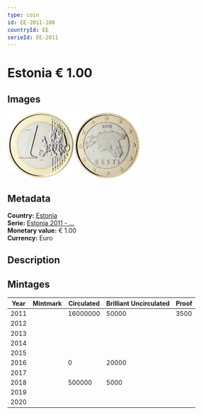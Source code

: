 ```yaml
---
type: coin
id: EE-2011-100
countryId: EE
serieId: EE-2011
---
```


# Estonia € 1.00

## Images

<img src="../../../Images/common-2007-100.png" height="150" alt="Front image"><img src="Images/estonia-2011-100.png" height="150" alt="Back image">

## Metadata

**Country:** [Estonia](../index.md)\
**Serie:** [Estonia 2011 - ...](index.md)\
**Monetary value:** € 1.00\
**Currency:** Euro

## Description


## Mintages

| Year | Mintmark | Circulated | Brilliant Uncirculated | Proof |
| ---- | -------- | ---------- | ---------------------- | ----- |
| 2011 |  | 16000000| 50000 | 3500 |
| 2012 |  | |  |  |
| 2013 |  | |  |  |
| 2014 |  | |  |  |
| 2015 |  | |  |  |
| 2016 |  | 0| 20000 |  |
| 2017 |  | |  |  |
| 2018 |  | 500000| 5000 |  |
| 2019 |  | |  |  |
| 2020 |  | |  |  |
